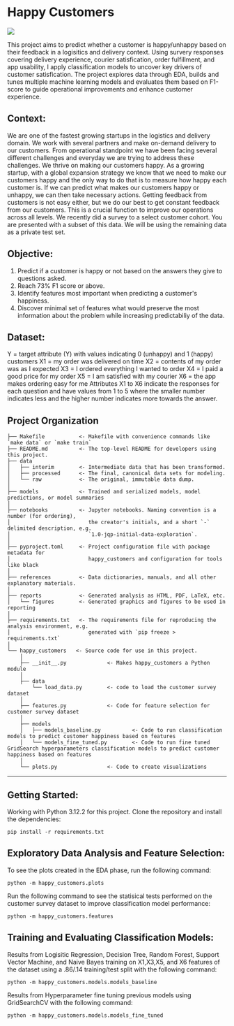 # Happy Customers

<a target="_blank" href="https://cookiecutter-data-science.drivendata.org/">
    <img src="https://img.shields.io/badge/CCDS-Project%20template-328F97?logo=cookiecutter" />
</a>

This project aims to predict whether a customer is happy/unhappy based on their feedback in a logisitics and delivery context. Using survery responses covering delivery experience, courier satisfication, order fulfillment, and app usability, I apply classification models to uncover key drivers of customer satisfication. The project explores data through EDA, builds and tunes multiple machine learning models and evaluates them based on F1-score to guide operational improvements and enhance customer experience.

## Context:
We are one of the fastest growing startups in the logistics and delivery domain. We work
with several partners and make on-demand delivery to our customers. From operational
standpoint we have been facing several different challenges and everyday we are trying to
address these challenges.
We thrive on making our customers happy. As a growing startup, with a global expansion
strategy we know that we need to make our customers happy and the only way to do that is
to measure how happy each customer is. If we can predict what makes our customers happy
or unhappy, we can then take necessary actions.
Getting feedback from customers is not easy either, but we do our best to get constant
feedback from our customers. This is a crucial function to improve our operations across all
levels. We recently did a survey to a select customer cohort. You are presented with a subset
of this data. We will be using the remaining data as a private test set.

## Objective:
1. Predict if a customer is happy or not based on the answers they give to questions asked.
2. Reach 73% F1 score or above.
3. Identify features most important when predicting a customer's happiness.
4. Discover minimal set of features what would preserve the most information about the
problem while increasing predictabiliy of the data.

## Dataset:
Y = target attribute (Y) with values indicating 0 (unhappy) and 1 (happy) customers
X1 = my order was delivered on time
X2 = contents of my order was as I expected
X3 = I ordered everything I wanted to order
X4 = I paid a good price for my order
X5 = I am satisfied with my courier
X6 = the app makes ordering easy for me
Attributes X1 to X6 indicate the responses for each question and have values from 1 to 5
where the smaller number indicates less and the higher number indicates more towards the
answer.


## Project Organization

```
├── Makefile           <- Makefile with convenience commands like `make data` or `make train`
├── README.md          <- The top-level README for developers using this project.
├── data
│   ├── interim        <- Intermediate data that has been transformed.
│   ├── processed      <- The final, canonical data sets for modeling.
│   └── raw            <- The original, immutable data dump.
│
├── models             <- Trained and serialized models, model predictions, or model summaries
│
├── notebooks          <- Jupyter notebooks. Naming convention is a number (for ordering),
│                         the creator's initials, and a short `-` delimited description, e.g.
│                         `1.0-jqp-initial-data-exploration`.
│
├── pyproject.toml     <- Project configuration file with package metadata for 
│                         happy_customers and configuration for tools like black
│
├── references         <- Data dictionaries, manuals, and all other explanatory materials.
│
├── reports            <- Generated analysis as HTML, PDF, LaTeX, etc.
│   └── figures        <- Generated graphics and figures to be used in reporting
│
├── requirements.txt   <- The requirements file for reproducing the analysis environment, e.g.
│                         generated with `pip freeze > requirements.txt`
│
└── happy_customers   <- Source code for use in this project.
    │
    ├── __init__.py             <- Makes happy_customers a Python module
    │
    ├── data
        └── load_data.py        <- code to load the customer survey dataset
    │
    ├── features.py             <- Code for feature selection for customer survey dataset
    │
    ├── models                 
    │   ├── models_baseline.py          <- Code to run classification models to predict customer happiness based on features        
    │   └── models_fine_tuned.py        <- Code to run fine tuned GridSearch hyperparameters classification models to predict customer happiness based on features
    │
    └── plots.py                <- Code to create visualizations
```

--------
## Getting Started:  
Working with Python 3.12.2 for this project. 
Clone the repository and install the dependencies:

`pip install -r requirements.txt`

## Exploratory Data Analysis and Feature Selection:
To see the plots created in the EDA phase, run the following command:

`python -m happy_customers.plots`

Run the following command to see the statisical tests performed on the customer survey dataset to improve classification model performance:

`python -m happy_customers.features`

## Training and Evaluating Classification Models:
Results from Logisitic Regression, Decision Tree, Random Forest, Support Vector Machine, and Naive Bayes training on X1,X3,X5, and X6 features of the dataset using a .86/.14 training/test split with the following command:

`python -m happy_customers.models.models_baseline`

Results from Hyperparameter fine tuning previous models using GridSearchCV with the following command: 

`python -m happy_customers.models.models_fine_tuned`



